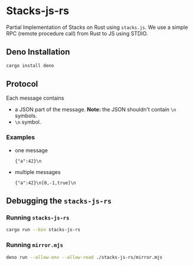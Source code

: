 # Stacks-js-rs

Partial Implementation of Stacks on Rust using `stacks.js`. We use a simple
RPC (remote procedure call) from Rust to JS using STDIO.

## Deno Installation

```sh
cargo install deno
```

## Protocol

Each message contains

- a JSON part of the message. **Note:** the JSON shouldn't contain `\n` symbols.
- `\n` symbol.

### Examples

- one message
  ```
  {"a":42}\n
  ```
- multiple messages
  ```
  {"a":42}\n[0,-1,true]\n
  ```

## Debugging the `stacks-js-rs`

### Running `stacks-js-rs`

```sh
cargo run --bin stacks-js-rs
```

### Running `mirror.mjs`

```sh
deno run --allow-env --allow-read ./stacks-js-rs/mirror.mjs
```

